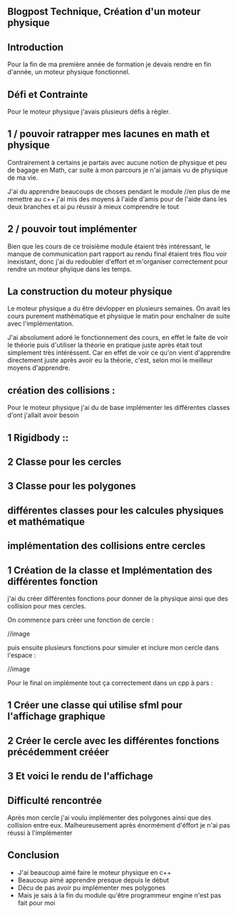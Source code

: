 ## Blogpost Technique, Création d'un moteur physique

## Introduction 

Pour la fin de ma première année de formation je devais rendre en fin d'année, un moteur physique fonctionnel.

## Défi et Contrainte 

Pour le moteur physique j'avais plusieurs défis à régler.

## 1 / pouvoir ratrapper mes lacunes en math et physique

Contrairement à certains je partais avec aucune notion de physique et peu de bagage en Math,
car suite à mon parcours je n'ai jamais vu de physique de ma vie.

J'ai du apprendre beaucoups de choses pendant le module //en plus de me remettre au c++
j'ai mis des moyens à l'aide d'amis pour de l'aide dans les deux branches et ai pu réussir à mieux comprendre le tout

## 2 / pouvoir tout implémenter 

Bien que les cours de ce troisième module étaient très intéressant, le manque de communication part rapport 
au rendu final étaient très flou voir inexistant, donc j'ai du redoubler d'effort et m'organiser correctement 
pour rendre un moteur phyique dans les temps.

## La construction du moteur physique 

Le moteur physique a du être dévlopper en plusieurs semaines.
On avait les cours purement mathématique et physique le matin pour enchaîner de suite avec l'implémentation.

J'ai absolument adoré le fonctionnement des cours, en effet le faite de voir le théorie puis d'utiliser la théorie
en pratique juste après était tout simplement très intéréssent.
Car en effet de voir ce qu'on vient d'apprendre directement juste après avoir eu la théorie, c'est, selon moi 
le meilleur moyens d'apprendre.

## création des collisions :

Pour le moteur physique j'ai du de base implémenter les différentes classes d'ont j'allait avoir besoin

## 1 Rigidbody ::


## 2 Classe pour les cercles 

## 3 Classe pour les polygones

## différentes classes pour les calcules physiques et mathématique

## implémentation des collisions entre cercles


## 1 Création de la classe et Implémentation des différentes fonction 

j'ai du créer différentes fonctions pour donner de la physique ainsi que des collision pour mes cercles.

On commence pars créer une fonction de cercle :

//image

puis ensuite plusieurs fonctions pour simuler et inclure mon cercle dans l'espace :

//image 

Pour le final on implémente tout ça correctement dans un cpp à pars :

## 1 Créer une classe qui utilise sfml pour l'affichage graphique 

## 2 Créer le cercle avec les différentes fonctions précédemment crééer

## 3 Et voici le rendu de l'affichage

## Difficulté rencontrée

Après mon cercle j'ai voulu implémenter des polygones ainsi que des collision entre eux.
Malheureusement après énormément d'éffort je n'ai pas réussi à l'implémenter

## Conclusion 

- J'ai beaucoup aimé faire le moteur physique en c++
- Beaucoup aimé apprendre presque depuis le début
- Décu de pas avoir pu implémenter mes polygones
- Mais je sais à la fin du module qu'être programmeur engine n'est pas fait pour moi 
